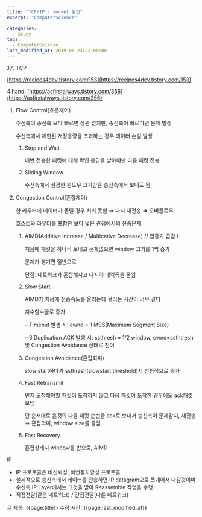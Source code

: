 ```yaml
---
title: "TCP/IP - socket 통신"
excerpt: "ComputerScience"

categories:
  - Study
tags:
  - ComputerScience
last_modified_at: 2019-08-23T22:00:00
---
```


37. TCP

[](https://www.notion.so/6ee1b8ed43fa4cac8205d0ea9f128da2#9c9adc118ac84f86a1ab01d5a1f528e4)

[https://recipes4dev.tistory.com/153](https://recipes4dev.tistory.com/153)

[](https://www.notion.so/6ee1b8ed43fa4cac8205d0ea9f128da2#2540b659049d478f8aec6921596abe9e)

4 hand: [https://asfirstalways.tistory.com/356](https://asfirstalways.tistory.com/356)

1. Flow Control(흐름제어)

    수신측이 송신측 보다 빠르면 상관 없지만, 송신측이 빠르다면 문제 발생

    수신측에서 제한된 저장용량을 초과하는 경우 데이터 손실 발생

    1. Stop and Wait

        매번 전송한 패킷에 대해 확인 응답을 받아야만 다음 패킷 전송

    2. Sliding Window

        수신측에서 설정한 윈도우 크기만큼 송신측에서 보내도 됨

2. Congestion Control(혼잡제어)

    한 라우터에 데이터가 몰릴 경우 처리 못함 ⇒ 다시 재전송 ⇒ 오버플로우

    호스트와 라우터를 포함한 보다 넓은 관점에서의 전송문제

    1. AIMD(Additive Increase / Multicative Decrease) // 합증가 곱감소

        처음에 패킷을 하나씩 보내고 문제없으면 window 크기를 1씩 증가

        문제가 생기면 절반으로

        단점: 네트워크가 혼잡해지고 나서야 대역폭을 줄임

    2. Slow Start

        AIMD가 처음에 전송속도를 올리는데 걸리는 시간이 너무 길다

        지수함수꼴로 증가

        – Timeout 발생 시: cwnd = 1 MSS(Maximum Segment Size)

        – 3 Duplication ACK 발생 시: ssthresh = 1/2 window, cwnd=ssthtresh 및 Congestion Avoidance 상태로 천이

    3. Congestion Avoidance(혼잡회피)

        slow start하다가 ssthresh(slowstart threshold)시 선형적으로 증가

    4. Fast Retransmit

        먼저 도착해야할 패킷이 도착하지 않고 다음 패킷이 도착한 경우에도 ack패킷 보냄

        단 순서대로 온것의 다음 패킷 순번을 ack로 보내서 송신측이 문제감지, 재전송 ⇒ 혼잡의미, window size를 줄임

    5. Fast Recovery

        혼잡상태시 window를 반으로, AIMD

    [](https://www.notion.so/6ee1b8ed43fa4cac8205d0ea9f128da2#d60f9140e91d4c9daa490e179da15f97)

    [](https://www.notion.so/6ee1b8ed43fa4cac8205d0ea9f128da2#c8ade3e0eedb4bcd86834b048b933ff9)

IP

- IP 프로토콜은 비신뢰성, 비연결지향성 프로토콜
- 실제적으로 송신측에서 데이터를 전송하면 IP datagram으로 쪼개어서 나갈것이며 수신측 IP Layer에서는 그것을 받아 Reassemble 작업을 수행.
- 직접전달(같은 네트워크) / 간접전달(다른 네트워크)

[](https://www.notion.so/6ee1b8ed43fa4cac8205d0ea9f128da2#7c55754fd8f24b66a5af123b1e6e826e)

글 제목: {{page.title}}
수정 시간: {{page.last_modified_at}}

